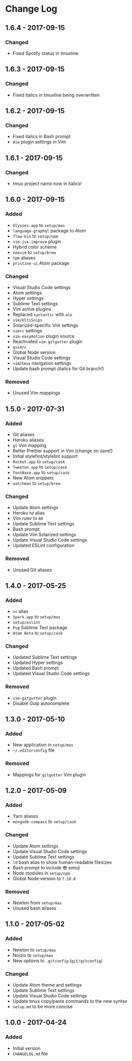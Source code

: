 # Change Log

## 1.6.4 - 2017-09-15

### Changed
- Fixed Spotify status in tmuxline

## 1.6.3 - 2017-09-15

### Changed
- Fixed italics in tmuxline being overwritten

## 1.6.2 - 2017-09-15

### Changed
- Fixed italics in Bash prompt
- `Ale` plugin settings in Vim

## 1.6.1 - 2017-09-15

### Changed
- tmux project name now in italics!

## 1.6.0 - 2017-09-15

### Added

- `Ulysses.app` to `setup/mas`
- `language-graphql` package to Atom
-  `flow-bin` to `setup/npm`
- `vim-jsx-improve` plugin
- Hybrid color scheme
- `neovim` to `setup/brew`
- `tpm` aliases
- `pristine-ui` Atom package

### Changed

- Visual Studio Code settings
- Atom settings
- Hyper settings
- Sublime Text settings
- Vim active plugins
- Replaced `syntastic` with `ale`
- `vim/UltiSnips`
- Solarized-specific Vim settings
- `vimrc` settings
- `vim-easymotion` plugin source
- Reactivated `vim-gitgutter` plugin
- `gvimrc`
- Global Node version
- Visual Studio Code settings
- `vim`/`tmux` navigation settings
- Update bash prompt (italics for Git branch!)

### Removed

- Unused Vim mappings

## 1.5.0 - 2017-07-31

### Added

- Git aliases
- Heroku aliases
- `gl` Vim mapping
- Better Prettier support in Vim (change on save!)
- Initial stylefmt/stylelint support
- `Rocket.app` to `setup/cask`
- `Tweeten.app` to `setup/cask`
- `FontBase.app` to `setup/cask`
- New Atom snippets
- `watchman` to `setup/brew`

### Changed

- Update Atom settings
- Heroku `hd` alias
- Vim ruler to `80`
- Update Sublime Text settings
- Bash prompt
- Update Vim Solarized settings
- Update Visual Studio Code settings
- Updated ESLint configuration

### Removed

- Unused Git aliases

## 1.4.0 - 2017-05-25

### Added

- `vc` alias
- `Spark.app` to `setup/mas`
- `setup/eslint`
- `Pug` Sublime Text package
- `Atom Beta` to `setup/cask`

### Changed

- Updated Sublime Text settings
- Updated Hyper settings
- Updated Bash prompt
- Updated Visual Studio Code settings

### Removed

- `vim-gitgutter` plugin
- Disable Gulp autocomplete

## 1.3.0 - 2017-05-10

### Added

- New application in `setup/mas`
- `~/.editorconfig` file

### Removed

- Mappings for `gitgutter` Vim plugin

## 1.2.0 - 2017-05-09

### Added

- Yarn aliases
- `mongodb-compass` to `setup/cask`

### Changed

- Update Atom settings
- Update Visual Studio Code settings
- Update Sublime Text settings
- `ld` bash alias to show human-readable filesizes
- Bash prompt to include 😎 emoji
- Node modules in `setup/npm`
- Global Node version to `7.10.0`

### Removed

- Newton from `setup/mas`
- Unused bash aliases

## 1.1.0 - 2017-05-02

### Added

- Newton to `setup/mas`
- Noizio to `setup/mas`
- New options to `.gitconfig` (`git/gitconfig`)

### Changed

- Update Atom theme and settings
- Update Sublime Text settings
- Update Visual Studio Code settings
- Update tmux copy/paste commands to the new syntax
- `setup.md` to be more concise

## 1.0.0 - 2017-04-24

### Added

- Initial version
- `CHANGELOG.md` file

